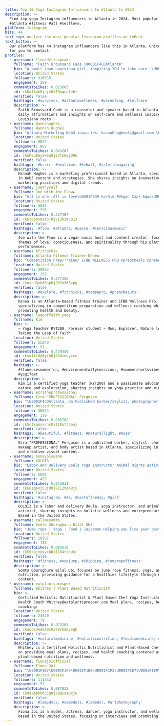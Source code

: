 ```yaml
---
title: Top 10 Yoga Instagram Influencers In Atlanta In 2024
description: >-
  Find top yoga Instagram influencers in Atlanta in 2024. Most popular hashtags:
  #atlanta #fitness #atl #selflove.
platform: Instagram
hits: 44
text_top: Analyze the most popular Instagram profiles on inBeat.
text_bottom: >-
  Our platform has 44 Instagram influencers like this in Atlanta, United States
  for you to contact.
profiles:
  - username: fleurdelisspeaks
    fullname: "Faith Broussard Cade \U0001F4CDAtlanta"
    bio: "A small town Louisiana girl, inspiring YOU to take care. \U0001F48C Daily affirmations \U0001F3A4 TedX, CNN, Yahoo ✨ Counselor • Speaker"
    location: United States
    followers: 310535
    engagement: 259
    commentsToLikes: 0.013603
    id: ck0w1kuh0jujv0i19wqcu1ebf
    verified: false
    hashtags: '#survivor, #atlantawellness, #parenting, #selfcare'
    description: >-
      Faith Broussard Cade is a counselor and speaker based in Atlanta, sharing
      daily affirmations and insights on self-care and wellness inspired by her
      Louisiana roots.
  - username: hannahughes_
    fullname: Hannah Hughes
    bio: "Atlanta Marketing Web3 inquiries: hannahhughes64@gmail.com \U0001F48C"
    location: United States
    followers: 9629
    engagement: 662
    commentsToLikes: 0.043287
    id: cknh8ub6ysw6u0j23lk6yj006
    verified: false
    hashtags: '#brrrr, #nexttime, #kehatl, #arlettemagazing'
    description: >-
      Hannah Hughes is a marketing professional based in Atlanta, specializing
      in Web3 content and strategies. She shares insights on innovative
      marketing practices and digital trends.
  - username: joethyself
    fullname: Joe with the Flow☯️
    bio: "All is one. All is love\U0001F549 he/him #Vegan Cap☀️ Aqua\U0001F319 Leo↑ Music Monopoly \U0001F3B6 Host of @thearlyshow As seen on Netflix R+F \U0001F4BF Stream \"F.L.O.W.E.R.\" NOW!"
    location: United States
    followers: 5836
    engagement: 326
    commentsToLikes: 0.227407
    id: ck6tqouv8stoj0j713bz4u013
    verified: false
    hashtags: '#flow, #atlanta, #peace, #consciousmusic'
    description: >-
      Joe with the Flow is a vegan music host and content creator, focusing on
      themes of love, consciousness, and spirituality through his platform and
      performances.
  - username: kfitbarbie
    fullname: Atlanta Fitness Trainer-Kenea
    bio: "Competition Prep/Trainer IFBB WELLNESS PRO @prepzmeals @phenophysiques @glamified4beauties \U0001F4CDAtlanta"
    location: United States
    followers: 20965
    engagement: 159
    commentsToLikes: 0.077355
    id: cknsou3yk80gp0j237o386zpq
    verified: false
    hashtags: '#explore, #fitchicks, #tampapro, #phenobeauty'
    description: >-
      Kenea is an Atlanta-based fitness trainer and IFBB Wellness Pro,
      specializing in competition preparation and wellness coaching while
      promoting health and beauty.
  - username: leapoffaith_yoga
    fullname: Kim
    bio: >-
      ~ Yoga teacher RYT200, Forever student ~ Mom, Explorer, Nature lover ~
      Taking the Leap of Faith
    location: United States
    followers: 55240
    engagement: 53
    commentsToLikes: 0.470459
    id: ckmw1itdd8jih0j23dzeeycce
    verified: false
    hashtags: >-
      #flaneusesummerfun, #environmentallyconscious, #summershortsvibes3,
      #yogifeet
    description: >-
      Kim is a certified yoga teacher (RYT200) and a passionate advocate for
      nature and exploration, sharing insights on yoga practice and mindfulness.
  - username: ezratheprofessional
    fullname: Ezra "PROFESSIONAL" Ferguson
    bio: "\U0001F4CDAtlanta, Ga Published barber/stylist, photographer, mua, body artist, retoucher. Creme of nature, paper magazine."
    location: United States
    followers: 36594
    engagement: 119
    commentsToLikes: 0.035782
    id: ck5c1kamsvcns0i118ntt4euj
    verified: false
    hashtags: '#beautiful, #fitness, #naturallight, #muse'
    description: >-
      Ezra "PROFESSIONAL" Ferguson is a published barber, stylist, photographer,
      makeup artist, and body artist based in Atlanta, specializing in beauty
      and creative visual content.
  - username: moneyblowsme
    fullname: GOLDI3
    bio: "Labor and Delivery Doula Yoga Instructor Animal Rights activist Serial Entrepreneur & So much more ♍\U0001F549️☯️"
    location: United States
    followers: 5656
    engagement: 423
    commentsToLikes: 0.043031
    id: ck6uaqsyi53jd0j7112to48j5
    verified: false
    hashtags: '#instagram, #26, #bestoftheday, #girl'
    description: >-
      GOLDI3 is a labor and delivery doula, yoga instructor, and animal rights
      activist, sharing insights on holistic wellness and entrepreneurship.
      Based in the United States.
  - username: callmesomto
    fullname: Somto Gburugburu Bilal Obi
    bio: "Jump rope | Yoga | Food | Juiceman Helping you live your best life \U0001F4AA\U0001F3FE ✉️ DM for help with jump rope fitness #Obisomto @producejunctionng @obisomto"
    location: United States
    followers: 20207
    engagement: 134
    commentsToLikes: 0.082616
    id: ck55kajveyvc80i1164r2bu5r
    verified: false
    hashtags: '#fitness, #oyajump, #skipping, #jumpropefitness'
    description: >-
      Somto Gburugburu Bilal Obi focuses on jump rope fitness, yoga, and
      nutrition, providing guidance for a healthier lifestyle through engaging
      content.
  - username: eatplantsprosper
    fullname: Whitney | Plant Based Nutritionist
    bio: >-
      Certified Holistic Nutritionist & Plant Based Chef Yoga Instructor &
      Health Coach Whitney@eatplantsprosper.com Meal plans, recipes, health
      coaching⬇️
    location: United States
    followers: 24440
    engagement: 79
    commentsToLikes: 0.073263
    id: ckaoqs3eek48s0i78r6akv5qb
    verified: false
    hashtags: '#naturalmedicine, #holisticnutrition, #foodismedicine, #naturalfood'
    description: >-
      Whitney is a Certified Holistic Nutritionist and Plant-Based Chef focused
      on providing meal plans, recipes, and health coaching centered around
      plant-based nutrition and wellness.
  - username: fionajoiofficial
    fullname: Fiona Joi
    bio: "\U0001F1E7\U0001F1F7\U0001F1EE\U0001F1F3\U0001F1E7\U0001F1E9\U0001F1FA\U0001F1F8 I DO INTERVIEWS ! Model, Actress,Dancer, Yoga Instructor, and Wellness Coach SPREAD KINDNESS ♥️ TALENT IG : @fionatheactress"
    location: United States
    followers: 111552
    engagement: 52
    commentsToLikes: 0.087835
    id: ck8sxebkkh35g0j78q5os0xj6
    verified: false
    hashtags: '#lamodels, #scmodels, #lamodel, #artphotography'
    description: >-
      Fiona Joi is a model, actress, dancer, yoga instructor, and wellness coach
      based in the United States, focusing on interviews and promoting kindness.
---
```


